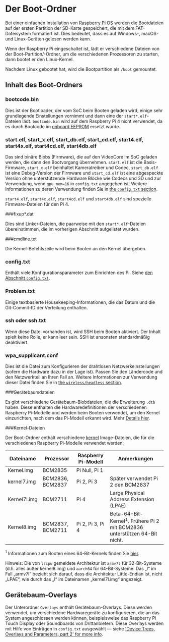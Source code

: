 # Der Boot-Ordner

Bei einer einfachen Installation von [Raspberry Pi OS](../raspbian/README.md) werden die Bootdateien auf der ersten Partition der SD-Karte gespeichert, die mit dem FAT-Dateisystem formatiert ist. Dies bedeutet, dass es auf Windows-, macOS- und Linux-Geräten gelesen werden kann.

Wenn der Raspberry Pi eingeschaltet ist, lädt er verschiedene Dateien von der Boot-Partition/-Ordner, um die verschiedenen Prozessoren zu starten, dann bootet er den Linux-Kernel.

Nachdem Linux gebootet hat, wird die Bootpartition als `/boot` gemountet.

## Inhalt des Boot-Ordners

### bootcode.bin

Dies ist der Bootloader, der vom SoC beim Booten geladen wird, einige sehr grundlegende Einstellungen vornimmt und dann eine der `start*.elf`-Dateien lädt. `bootcode.bin` wird auf dem Raspberry Pi 4 nicht verwendet, da es durch Bootcode im [onboard EEPROM](../hardware/raspberrypi/booteeprom.md) ersetzt wurde.

### start.elf, start_x.elf, start_db.elf, start_cd.elf, start4.elf, start4x.elf, start4cd.elf, start4db.elf

Das sind binäre Blobs (Firmware), die auf den VideoCore im SoC geladen werden, die dann den Bootvorgang übernehmen.
`start.elf` ist die Basis-Firmware, `start_x.elf` beinhaltet Kameratreiber und Codec, `start_db.elf` ist eine Debug-Version der Firmware und `start_cd.elf` ist eine abgespeckte Version ohne unterstützende Hardware Blöcke wie Codecs und 3D und zur Verwendung, wenn `gpu_mem=16` in `config.txt` angegeben ist. Weitere Informationen zu deren Verwendung finden Sie in [the `config.txt` section](./config-txt/boot.md).

`start4.elf`, `start4x.elf`, `start4cd.elf` und `start4db.elf` sind spezielle Firmware-Dateien für den Pi 4.

###fixup*.dat

Dies sind Linker-Dateien, die paarweise mit den `start*.elf`-Dateien übereinstimmen, die im vorherigen Abschnitt aufgelistet wurden.

###cmdline.txt

Die Kernel-Befehlszeile wird beim Booten an den Kernel übergeben.

### config.txt

Enthält viele Konfigurationsparameter zum Einrichten des Pi. Siehe [den Abschnitt `config.txt`](./config-txt/README.md).

### Problem.txt

Einige textbasierte Housekeeping-Informationen, die das Datum und die Git-Commit-ID der Verteilung enthalten.

### ssh oder ssh.txt

Wenn diese Datei vorhanden ist, wird SSH beim Booten aktiviert. Der Inhalt spielt keine Rolle, er kann leer sein. SSH ist ansonsten standardmäßig deaktiviert.

### wpa_supplicant.conf

Dies ist die Datei zum Konfigurieren der drahtlosen Netzwerkeinstellungen (sofern die Hardware dazu in der Lage ist). Passen Sie den Ländercode und den Netzwerkteil an Ihren Fall an. Weitere Informationen zur Verwendung dieser Datei finden Sie in [the `wireless/headless` section](./wireless/headless.md).

###Gerätebaumdateien

Es gibt verschiedene Gerätebaum-Blobdateien, die die Erweiterung `.dtb` haben. Diese enthalten die Hardwaredefinitionen der verschiedenen Raspberry Pi-Modelle und werden beim Booten verwendet, um den Kernel einzurichten, nach dem das Pi-Modell erkannt wird. Mehr [Details hier](device-tree.md#part3.1).

###Kernel-Dateien

Der Boot-Ordner enthält verschiedene [kernel](../linux/kernel/README.md) Image-Dateien, die für die verschiedenen Raspberry Pi-Modelle verwendet werden:

| Dateiname | Prozessor | Raspberry Pi-Modell | Anmerkungen |
| ---------| ----------|-----------------|-------|
| Kernel.img | BCM2835 | Pi Null, Pi 1 | |
| kernel7.img| BCM2836, BCM2837 | Pi 2, Pi 3 | Später verwendet Pi 2 den BCM2837 |
| Kernel7l.img | BCM2711 | Pi 4 | Large Physical Address Extension (LPAE)|
| Kernel8.img | BCM2837, BCM2711 | Pi 2, Pi 3, Pi 4 | Beta-64-Bit-Kernel<sup>1</sup>. Frühere Pi 2 mit BCM2836 unterstützen 64-Bit nicht. |

<sup>1</sup> Informationen zum Booten eines 64-Bit-Kernels finden Sie [hier](config-txt/boot.md).

Hinweis: Die von `lscpu` gemeldete Architektur ist `armv7l` für 32-Bit-Systeme (d.h. alles außer kernel8.img) und `aarch64` für 64-Bit-Systeme. Das „l“ im Fall „armv7l“ bezieht sich darauf, dass die Architektur Little-Endian ist, nicht „LPAE“, wie durch das „l“ im Dateinamen „kernel7l.img“ angezeigt.

## Gerätebaum-Overlays

Der Unterordner `Overlays` enthält Gerätebaum-Overlays. Diese werden verwendet, um verschiedene Hardwaregeräte zu konfigurieren, die an das System angeschlossen werden können, beispielsweise das Raspberry Pi Touch Display oder Soundboards von Drittanbietern. Diese Overlays werden mit Hilfe von Einträgen in `config.txt` ausgewählt — siehe ['Device Trees, Overlays and Parameters, part 2' for more info](device-tree.md#part2).